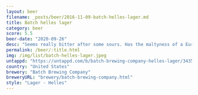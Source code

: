```yaml
---
layout: beer
filename: _posts/beer/2016-11-09-batch-helles-lager.md
title: Batch helles lager
category: beer
score: 5.5
beer-date: "2020-09-26"
desc: "Seems really bitter after some sours. Has the maltyness of a European lager but not as strong"
permalink: /beer/:title.html
img: /img/list/batch-helles-lager.jpeg
untappd: "https://untappd.com/b/batch-brewing-company-helles-lager/3435398"
country: "United States"
brewery: "Batch Brewing Company"
breweryURL: "brewery/batch-brewing-company.html"
style: "Lager - Helles"
---
```

